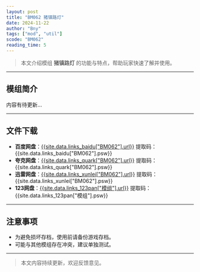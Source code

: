 ```yaml
---
layout: post
title: "BM062 猪镇路灯"
date: 2024-11-22
author: "Bny"
tags: ["mod", "util"]
scode: "BM062"
reading_time: 5
---
```


> 本文介绍模组 **猪镇路灯** 的功能与特点，帮助玩家快速了解并使用。

---

## 模组简介

内容有待更新...

---

## 文件下载
- **百度网盘**：[{{site.data.links_baidu["BM062"].url}}]({{site.data.links_baidu["BM062"].url}}) 提取码：{{site.data.links_baidu["BM062"].psw}}
- **夸克网盘**：[{{site.data.links_quark["BM062"].url}}]({{site.data.links_quark["BM062"].url}}) 提取码：{{site.data.links_quark["BM062"].psw}}
- **迅雷网盘**：[{{site.data.links_xunlei["BM062"].url}}]({{site.data.links_xunlei["BM062"].url}}) 提取码：{{site.data.links_xunlei["BM062"].psw}}
- **123网盘**：[{{site.data.links_123pan["模组"].url}}]({{site.data.links_123pan["模组"].url}}) 提取码：{{site.data.links_123pan["模组"].psw}}

---

## 注意事项
- 为避免损坏存档，使用前请备份游戏存档。
- 可能与其他模组存在冲突，建议单独测试。

---

> 本文内容持续更新，欢迎反馈意见。
